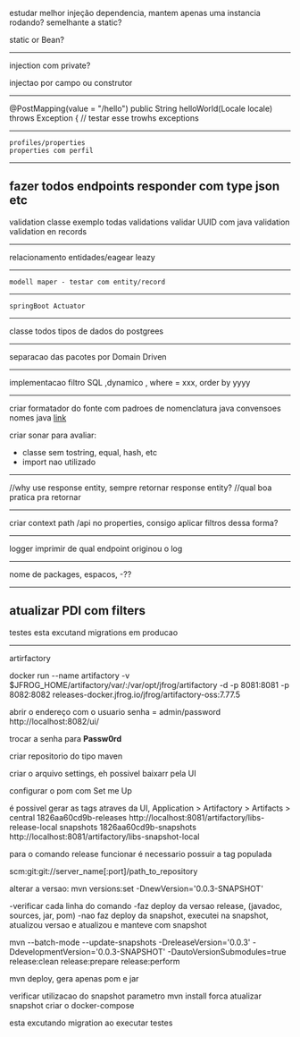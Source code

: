  estudar melhor injeção dependencia,
 mantem apenas uma instancia rodando?
 semelhante a static?
 
 static or Bean?
 
 ------
 
injection com private?

injectao por campo ou construtor
 
 ---
 
 @PostMapping(value = "/hello")
public String helloWorld(Locale locale) throws Exception { // testar esse trowhs exceptions

-----
	profiles/properties
	properties com perfil

	
---	
fazer todos endpoints responder com type json etc
----
validation
classe exemplo todas validations
validar UUID com java validation
validation en records

----
relacionamento entidades/eagear leazy
	
-------
	modell maper - testar com entity/record
---
	
	springBoot Actuator
------	

classe todos tipos de dados do postgrees

------

separacao das pacotes por Domain Driven

---
implementacao filtro SQL ,dynamico , where = xxx, order by yyyy


-----
criar formatador do fonte com padroes de nomenclatura java
convensoes nomes java [link](https://www.oracle.com/java/technologies/javase/codeconventions-namingconventions.html)

criar sonar para avaliar:
- classe sem tostring, equal, hash, etc
- import nao utilizado
---------

//why use response entity, sempre retornar response entity?
	//qual boa pratica pra retornar 
	
--------------
criar context path /api no properties, consigo aplicar filtros dessa forma?

---------------
logger imprimir de qual endpoint originou o log

----
nome de packages, espacos, -??


----
atualizar PDI com filters
-----

testes esta excutand migrations em producao

--------------------
artirfactory

docker run --name artifactory -v $JFROG_HOME/artifactory/var/:/var/opt/jfrog/artifactory -d -p 8081:8081 -p 8082:8082 releases-docker.jfrog.io/jfrog/artifactory-oss:7.77.5

abrir o endereço com o usuario senha = admin/password
http://localhost:8082/ui/

trocar a senha para **Passw0rd**

criar repositorio do tipo maven

criar o arquivo settings, eh possivel baixarr pela UI

configurar o pom com <distributionManagement> Set me Up

é possivel gerar as tags atraves da UI, Application > Artifactory > Artifacts > 
<distributionManagement>
		<repository>
			<id>central</id>
			<name>1826aa60cd9b-releases</name>
			<url>http://localhost:8081/artifactory/libs-release-local</url>
		</repository>
		<snapshotRepository>
			<id>snapshots</id>
			<name>1826aa60cd9b-snapshots</name>
			<url>http://localhost:8081/artifactory/libs-snapshot-local</url>
		</snapshotRepository>
	</distributionManagement>


para o comando release funcionar é necessario possuir a tag populada

<scm>
		<connection>scm:git:git://server_name[:port]/path_to_repository</connection>
</scm>

alterar a versao:
mvn versions:set -DnewVersion='0.0.3-SNAPSHOT'

-verificar cada linha do comando
-faz deploy da versao release, (javadoc, sources, jar, pom)
-nao faz deploy da snapshot, executei na snapshot, atualizou versao e atualizou e manteve com snapshot

mvn --batch-mode --update-snapshots -DreleaseVersion='0.0.3' -DdevelopmentVersion='0.0.3-SNAPSHOT' -DautoVersionSubmodules=true release:clean release:prepare release:perform

mvn deploy, gera apenas pom e jar

verificar utilizacao do snapshot
parametro mvn install forca atualizar snapshot
criar o docker-compose
	

esta excutando migration ao executar testes	
	
	